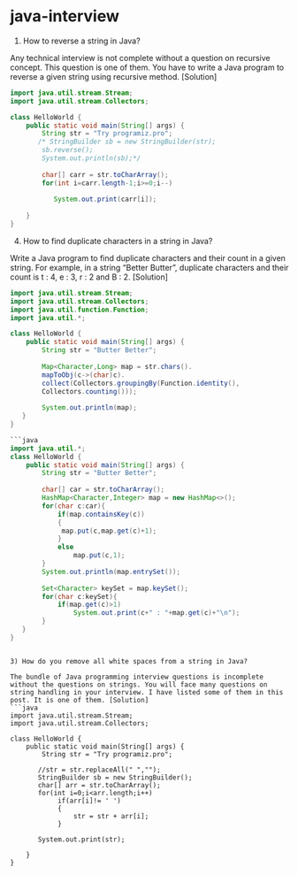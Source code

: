 # java-interview
1) How to reverse a string in Java?

Any technical interview is not complete without a question on recursive concept. This question is one of them. You have to write a Java program to reverse a given string using recursive method. [Solution]
```java 
import java.util.stream.Stream;
import java.util.stream.Collectors;

class HelloWorld {
    public static void main(String[] args) {
        String str = "Try programiz.pro";
       /* StringBuilder sb = new StringBuilder(str);
        sb.reverse();
        System.out.println(sb);*/
        
        char[] carr = str.toCharArray();
        for(int i=carr.length-1;i>=0;i--)
        
           System.out.print(carr[i]);
        
    }
}
```

4) How to find duplicate characters in a string in Java?

Write a Java program to find duplicate characters and their count in a given string. For example, in a string “Better Butter”, duplicate characters and their count is t : 4, e : 3, r : 2 and B : 2. [Solution]
```java 8
import java.util.stream.Stream;
import java.util.stream.Collectors;
import java.util.function.Function;
import java.util.*;

class HelloWorld {
    public static void main(String[] args) {
        String str = "Butter Better";
        
        Map<Character,Long> map = str.chars().
        mapToObj(c->(char)c).
        collect(Collectors.groupingBy(Function.identity(),
        Collectors.counting()));
        
        System.out.println(map);
   }
}

```java
import java.util.*;
class HelloWorld {
    public static void main(String[] args) {
        String str = "Butter Better";
        
        char[] car = str.toCharArray();
        HashMap<Character,Integer> map = new HashMap<>();
        for(char c:car){
            if(map.containsKey(c))
            {
             map.put(c,map.get(c)+1);   
            }
            else
                map.put(c,1);
        }
        System.out.println(map.entrySet());
        
        Set<Character> keySet = map.keySet();
        for(char c:keySet){
            if(map.get(c)>1)
                System.out.print(c+" : "+map.get(c)+"\n");
        }
   }
}
```
```

3) How do you remove all white spaces from a string in Java?

The bundle of Java programming interview questions is incomplete without the questions on strings. You will face many questions on string handling in your interview. I have listed some of them in this post. It is one of them. [Solution]
```java
import java.util.stream.Stream;
import java.util.stream.Collectors;

class HelloWorld {
    public static void main(String[] args) {
        String str = "Try programiz.pro";
      
       //str = str.replaceAll(" ","");
       StringBuilder sb = new StringBuilder();
       char[] arr = str.toCharArray();
       for(int i=0;i<arr.length;i++)
            if(arr[i]!= ' ')
            {
                str = str + arr[i];
            }
               
       System.out.print(str);
        
    }
}

